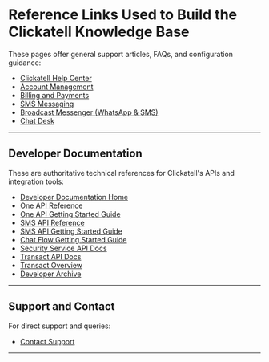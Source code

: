 # Reference Links Used to Build the Clickatell Knowledge Base

These pages offer general support articles, FAQs, and configuration guidance:

- [Clickatell Help Center](https://www.clickatell.com/help-center/)
- [Account Management](https://www.clickatell.com/help-center/account-management/)
- [Billing and Payments](https://www.clickatell.com/help-center/billing-and-payments/)
- [SMS Messaging](https://www.clickatell.com/help-center/sms/)
- [Broadcast Messenger (WhatsApp & SMS)](https://www.clickatell.com/help-center/broadcast-messenger-whatsapp-sms/)
- [Chat Desk](https://www.clickatell.com/help-center/chat-desk/)

---

## Developer Documentation

These are authoritative technical references for Clickatell's APIs and integration tools:

- [Developer Documentation Home](https://docs.clickatell.com/)
- [One API Reference](https://docs.clickatell.com/channels/one-api/one-api-reference/)
- [One API Getting Started Guide](https://docs.clickatell.com/channels/one-api/one-api-documentation/)
- [SMS API Reference](https://docs.clickatell.com/channels/sms-channels/sms-api-reference/)
- [SMS API Getting Started Guide](https://docs.clickatell.com/channels/sms-channels/sms-api-documentation/)
- [Chat Flow Getting Started Guide](https://docs.clickatell.com/products/flow/flow-getting-started/)
- [Security Service API Docs](https://docs.clickatell.com/marketplace/security-service-api/security-service-api-documentation/)
- [Transact API Docs](https://docs.clickatell.com/marketplace/transact-api/transact-api-documentation/)
- [Transact Overview](https://docs.clickatell.com/marketplace/transact/transact-overview/)
- [Developer Archive](https://docs.clickatell.com/archive/)

---

## Support and Contact

For direct support and queries:

- [Contact Support](https://www.clickatell.com/contact-support/)

---



